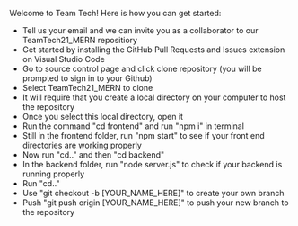 Welcome to Team Tech! Here is how you can get started:
* Tell us your email and we can invite you as a collaborator to our TeamTech21_MERN repositiory
* Get started by installing the GitHub Pull Requests and Issues extension on Visual Studio Code
* Go to source control page and click clone repository (you will be prompted to sign in to your Github)
* Select TeamTech21_MERN to clone
* It will require that you create a local directory on your computer to host the repository
* Once you select this local directory, open it
* Run the command "cd frontend" and run "npm i" in terminal
* Still in the frontend folder, run "npm start" to see if your front end directories are working properly
* Now run "cd.." and then "cd backend"
* In the backend folder, run "node server.js" to check if your backend is running properly
* Run "cd.."
* Use "git checkout -b [YOUR_NAME_HERE]" to create your own branch
* Push "git push origin [YOUR_NAME_HERE]" to push your new branch to the repository
